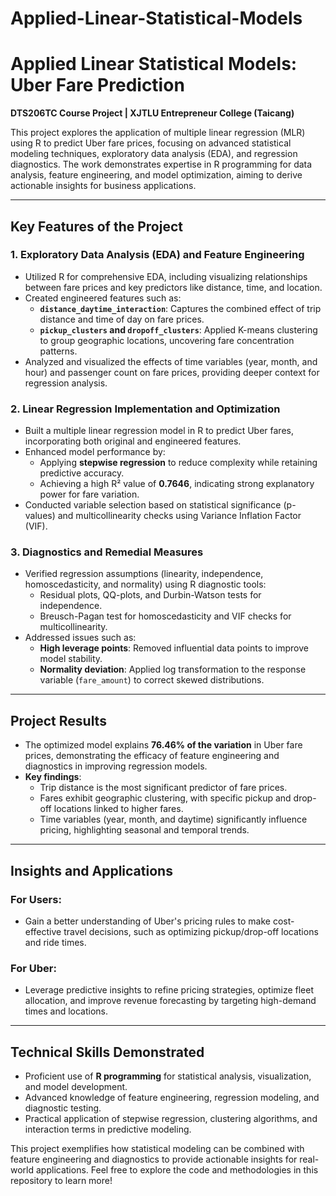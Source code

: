 # Applied-Linear-Statistical-Models
# Applied Linear Statistical Models: Uber Fare Prediction  
**DTS206TC Course Project | XJTLU Entrepreneur College (Taicang)**  

This project explores the application of multiple linear regression (MLR) using R to predict Uber fare prices, focusing on advanced statistical modeling techniques, exploratory data analysis (EDA), and regression diagnostics. The work demonstrates expertise in R programming for data analysis, feature engineering, and model optimization, aiming to derive actionable insights for business applications.  

---

## Key Features of the Project  

### 1. Exploratory Data Analysis (EDA) and Feature Engineering  
- Utilized R for comprehensive EDA, including visualizing relationships between fare prices and key predictors like distance, time, and location.  
- Created engineered features such as:
  - **`distance_daytime_interaction`**: Captures the combined effect of trip distance and time of day on fare prices.  
  - **`pickup_clusters` and `dropoff_clusters`**: Applied K-means clustering to group geographic locations, uncovering fare concentration patterns.  
- Analyzed and visualized the effects of time variables (year, month, and hour) and passenger count on fare prices, providing deeper context for regression analysis.  

### 2. Linear Regression Implementation and Optimization  
- Built a multiple linear regression model in R to predict Uber fares, incorporating both original and engineered features.  
- Enhanced model performance by:
  - Applying **stepwise regression** to reduce complexity while retaining predictive accuracy.  
  - Achieving a high R² value of **0.7646**, indicating strong explanatory power for fare variation.  
- Conducted variable selection based on statistical significance (p-values) and multicollinearity checks using Variance Inflation Factor (VIF).  

### 3. Diagnostics and Remedial Measures  
- Verified regression assumptions (linearity, independence, homoscedasticity, and normality) using R diagnostic tools:
  - Residual plots, QQ-plots, and Durbin-Watson tests for independence.  
  - Breusch-Pagan test for homoscedasticity and VIF checks for multicollinearity.  
- Addressed issues such as:  
  - **High leverage points**: Removed influential data points to improve model stability.  
  - **Normality deviation**: Applied log transformation to the response variable (`fare_amount`) to correct skewed distributions.  

---

## Project Results  
- The optimized model explains **76.46% of the variation** in Uber fare prices, demonstrating the efficacy of feature engineering and diagnostics in improving regression models.  
- **Key findings**:  
  - Trip distance is the most significant predictor of fare prices.  
  - Fares exhibit geographic clustering, with specific pickup and drop-off locations linked to higher fares.  
  - Time variables (year, month, and daytime) significantly influence pricing, highlighting seasonal and temporal trends.  

---

## Insights and Applications  
### For Users:  
- Gain a better understanding of Uber's pricing rules to make cost-effective travel decisions, such as optimizing pickup/drop-off locations and ride times.  

### For Uber:  
- Leverage predictive insights to refine pricing strategies, optimize fleet allocation, and improve revenue forecasting by targeting high-demand times and locations.  

---

## Technical Skills Demonstrated  
- Proficient use of **R programming** for statistical analysis, visualization, and model development.  
- Advanced knowledge of feature engineering, regression modeling, and diagnostic testing.  
- Practical application of stepwise regression, clustering algorithms, and interaction terms in predictive modeling.  

This project exemplifies how statistical modeling can be combined with feature engineering and diagnostics to provide actionable insights for real-world applications. Feel free to explore the code and methodologies in this repository to learn more!  


